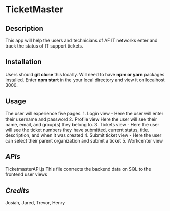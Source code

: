 # TicketMaster
## **Description**
This app will help the users and technicians of AF IT networks enter and track the status of IT support tickets.
## **Installation**
Users should **git clone** this locally. Will need to have **npm or yarn** packages installed. Enter **npm start** in the your local directory and view it on localhost 3000. 
## **Usage**
  The user will experience five pages.
    1. Login view  - Here the user will enter their username and password
    2. Profile view  Here the user will see their name, email, and group(s) they belong to.
    3. Tickets view - Here the user will see the ticket numbers they have submitted, current status, title. description, and when it was created
    4. Submit ticket view - Here the user can select their parent organization and submit a ticket
    5. Workcenter view
 ## *APIs*
  TicketmasterAPI.js
    This file connects the backend data on SQL to the frontend user views
  ## *Credits*
  Josiah, Jared, Trevor, Henry
      
